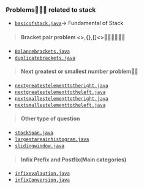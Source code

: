 ### <b>Problems🧑‍🏫🥲 related to stack</b>

* <a href = "https://github.com/tusharjain01/linearDataStructure/blob/master/src/Stack/basicofstack.java">`basicofstack.java`</a>-> Fundamental of Stack
> #### <b>Bracket pair problem</b> <b><>,{},[]<>🧑🏻‍🤝👨‍👩‍👦</b>
- <a href = "https://github.com/tusharjain01/linearDataStructure/blob/master/src/Stack/Balancedbrackets.java">`Balancebrackets.java`</a>
- <a href = "https://github.com/tusharjain01/linearDataStructure/blob/master/src/Stack/duplicatebrackests.java">`duplicatebrackets.java`</a>
> #### <b>Next greatest or smallest number problem🤏🦣</b>
- <a href = "https://github.com/tusharjain01/linearDataStructure/blob/master/src/Stack/nextgreaterelementtotheright.java">`nextgreatestelementtotheright.java`</a>
- <a href = "https://github.com/tusharjain01/linearDataStructure/blob/master/src/Stack/nextgreaterelementtotheleft.java">`nextgreatestelementtotheleft.java`</a>
- <a href = "https://github.com/tusharjain01/linearDataStructure/blob/master/src/Stack/nextsmallestelementtotheright.java
">`nextsmallestelementtotheright.java`</a>
- <a href = "https://github.com/tusharjain01/linearDataStructure/blob/master/src/Stack/nextsmallestelementtotheleft.java
">`nextsmallestelementtotheleft.java`</a>
> #### <b>Other type of question</b>
- <a href = "https://github.com/tusharjain01/linearDataStructure/blob/master/src/Stack/stockSpan.java
">`stockSpan.java`</a>
- <a href = "https://github.com/tusharjain01/linearDataStructure/blob/master/src/Stack/largestareainnhistogram.java">`largestareainhistogram.java`</a>
- <a href = "https://github.com/tusharjain01/linearDataStructure/blob/master/src/Stack/slidingwindow.java">`slidingwindow.java`</a>
> #### <b>Infix Prefix and Postfix(Main categories)</b>
- <a href = "https://github.com/tusharjain01/linearDataStructure/blob/master/src/Stack/infixEvalaution.java">`infixevalaution.java`</a> 
- <a href ="https://github.com/tusharjain01/linearDataStructure/blob/master/src/Stack/infixConverion.java">`infixConversion.java`</a> 